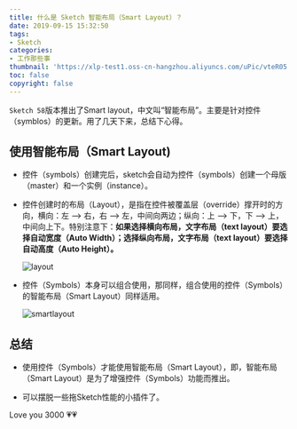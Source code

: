 ```yaml
---
title: 什么是 Sketch 智能布局（Smart Layout）？
date: 2019-09-15 15:32:50
tags: 
- Sketch
categories: 
- 工作那些事
thumbnail: 'https://xlp-test1.oss-cn-hangzhou.aliyuncs.com/uPic/vteR05.png'
toc: false
copyright: false
---
```


`Sketch 58`版本推出了Smart layout，中文叫“智能布局”。主要是针对控件（symblos）的更新。用了几天下来，总结下心得。

## 使用智能布局（Smart Layout)

- 控件（symbols）创建完后，sketch会自动为控件（symbols）创建一个母版（master）和一个实例（instance）。

- 控件创建时的布局（Layout），是指在控件被覆盖层（override）撑开时的方向，横向：左 --> 右，右 --> 左，中间向两边；纵向：上 --> 下，下 --> 上，中间向上下。特别注意下：**如果选择横向布局，文字布局（text layout）要选择自动宽度（Auto Width）；选择纵向布局，文字布局（text layout）要选择自动高度（Auto Height）。**

    ![layout](https://xlp-test1.oss-cn-hangzhou.aliyuncs.com/uPic/WNQqWY.png)

- 控件（Symbols）本身可以组合使用，那同样，组合使用的控件（Symbols）的智能布局（Smart Layout）同样适用。
  
    ![smartlayout](https://xlp-test1.oss-cn-hangzhou.aliyuncs.com/uPic/hlpIAV.png)

## 总结

- 使用控件（Symbols）才能使用智能布局（Smart Layout），即，智能布局（Smart Layout）是为了增强控件（Symbols）功能而推出。

- 可以摆脱一些拖Sketch性能的小插件了。

Love you 3000 💗💗
